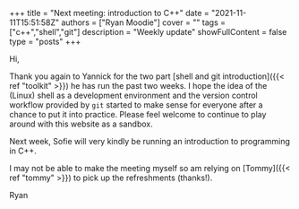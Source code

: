 +++
title = "Next meeting: introduction to C++"
date = "2021-11-11T15:51:58Z"
authors = ["Ryan Moodie"]
cover = ""
tags = ["c++","shell","git"]
description = "Weekly update"
showFullContent = false
type = "posts"
+++

Hi,

Thank you again to Yannick for the two part [shell and git introduction]({{< ref "toolkit" >}}) he has run the past two weeks.
I hope the idea of the (Linux) shell as a development environment and the version control workflow provided by `git` started to make sense for everyone after a chance to put it into practice.
Please feel welcome to continue to play around with this website as a sandbox.

Next week, Sofie will very kindly be running an introduction to programming in C++.

I may not be able to make the meeting myself so am relying on [Tommy]({{< ref "tommy" >}}) to pick up the refreshments (thanks!).

Ryan
